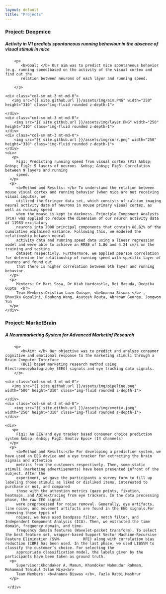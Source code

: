 ```yaml
---
layout: default
title: "Projects"
---
```


<div class="row gx-5 mb-5">
   
   <h3 class="fw-bold border-bottom pb-3 mb-5">Project: Deepmice</h3>
           <h5> Activity in V1 predicts spontaneous running behaviour in the absence of visual stimuli in mice </h5>
   
        <p>  
           <b>Goal: </b> Our aim was to predict mice spontaneous behavior (e.g. running speed)based on the activity of the visual cortex and find out the
           relation between neurons of each layer and running speed.
           
        </p>   
   
    <div class="col-sm mt-3 mt-md-0">
       <img src="{{ site.github.url }}/assets/img/aim.PNG" width="250" height="310" class="img-fluid rounded z-depth-1">
     
    </div>
    <div class="col-sm mt-3 mt-md-0">
        <img src="{{ site.github.url }}/assets/img/layer.PNG" width="250" height="310" class="img-fluid rounded z-depth-1"> 
    </div>
    <div class="col-sm mt-3 mt-md-0">
        <img src="{{ site.github.url }}/assets/img/corr.png" width="250" height="310" class="img-fluid rounded z-depth-1">
    </div>
    <div>
       <p>
         Fig1: Predicting running speed from visual cortex (V1) &nbsp; &nbsp; Fig2: 9 layers of neurons  &nbsp; &nbsp; Fig3: Correlation between 9 layers and running
         speed.
      </p>  
      <p>
         <b>Method and Results: </b> To understand the relation between mouse visual cortex and running behavior (when mice are not receiving visual inputs), we 
         utilized the Stringer data set, which consists of calcium imaging neural activity data of neurons in mouse primary visual cortex, as well as running speed
         when the mouse is kept in darkness. Principle Component Analysis (PCA) was applied to reduce the dimension of our neuron activity data of 11983 excitatory
         neurons into 2000 principal components that contain 88.82% of the cumulative explained variance. Following this, we modeled the relationship between neural 
         activity data and running speed data using a linear regression model and were able to achieve an RMSE of 1.86 and 4.21 cm/s on the training and testing 
         dataset respectivly. Furthermore, we applied pearson correlation for determine the relationship of running speed with specific layer of neurons and found out
         that there is higher correlation between 6th layer and running behavior. 
      </p>
      <p>
         Mentors: Dr Mari Sosa, Dr Kiah Hardcastle, Rei Masuda, Deepika Gupta  <br>
         Team Members:Cristian Lazo Quispe, <b>Ananna Biswas </b> , Bhavika Gopalini, Rouhong Wang, Asutosh Routa, Abraham George, Jongwon Yun
      </p> 
    </div>
   
</div>



<div class="row row justify-content-sm-center">
   
   <h3 class="fw-bold border-bottom pb-3 mb-5">Project: MarketBrain</h3>
           <h5> A Neuromarketing System for Advanced Marketinf Research </h5>
   
        <p>  
           <b>Aim: </b> Our objective was to predict and analyze consumer cognitive and emotional response to the marketing stimuli through a Brain Computer Interface 
           (BCI) based marketing research method using Electroencephalography (EEG) signals and eye tracking data signals. 
        </p>   
   
    <div class="col-sm mt-3 mt-md-0">
       <img src="{{ site.github.url }}/assets/img/pipeline.png" width="500" height="310" class="img-fluid rounded z-depth-1">
     
    </div>
    <div class="col-sm mt-3 mt-md-0">
        <img src="{{ site.github.url }}/assets/img/emotiv.jpeg" width="250" height="310" class="img-fluid rounded z-depth-1"> 
    </div>
    
    <div>
       <p>
         Fig1: An EEG and eye tracker based consumer choice prediction system &nbsp; &nbsp; Fig2: Emotiv Epoc+ (14 channels)
      </p>  
      <p>
         <b>Method and Results:</b> For developing a prediction system, we have used an EEG device and a eye tracker for extracting the brain signals and attention
         metrics from the customers respectively. Then, some static stimuli (marketing advertisements) have been presented infront of the subject. After the 
         experiment, we gave the participants a survey form to fill up labeling those stimuli as liked or disliked items, interested to purchase or not, and compared
         those with the attention metrics (gaze points, fixation, heatmaps, and AOI)extracing from eye trackers. In the data processing phase, the raw EEG signal
         were preprocessed for noise removal. Generally, eye artifacts, line noise, and movement artifacts are found in the EEG signals.For removing these types of
         noises, we have used bandpass filter, notch filter, and Independent Component Analysis (ICA). Then, we extracted the time domain, frequency domain, and time- 
         frequency domain features (Wavelet-packet transform). To select the best feature set, wrapper-based Support Vector Machine-Recursive Feature Elimination (SVM-          RFE) along with correlation bias reduction (CBR) has been used. In the last phase, we used LIBSVM to classify the customer’s choice. For selecting the 
         appropriate classification model, the labels given by the participants have been taken as ground truth.
      <p>
         Supervisor:Khondaker A. Mamun, Khandoker Mahmudur Rahman, Mohammad Tohidul Islam Miya<br>
         Team Members: <b>Ananna Biswas </b>, Fazla Rabbi Mashrur
      </p> 
    
     </div>
   </div>
